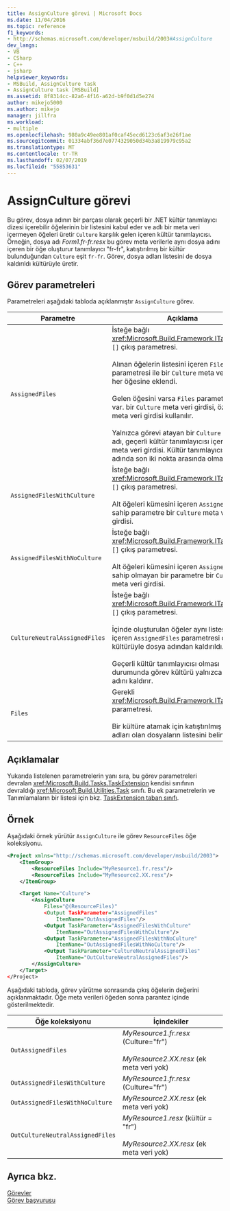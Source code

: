```yaml
---
title: AssignCulture görevi | Microsoft Docs
ms.date: 11/04/2016
ms.topic: reference
f1_keywords:
- http://schemas.microsoft.com/developer/msbuild/2003#AssignCulture
dev_langs:
- VB
- CSharp
- C++
- jsharp
helpviewer_keywords:
- MSBuild, AssignCulture task
- AssignCulture task [MSBuild]
ms.assetid: 8f8314cc-82a6-4f16-a62d-b9f0d1d5e274
author: mikejo5000
ms.author: mikejo
manager: jillfra
ms.workload:
- multiple
ms.openlocfilehash: 980a9c49ee801af0caf45ecd6123c6af3e26f1ae
ms.sourcegitcommit: 01334abf36d7e0774329050d34b3a819979c95a2
ms.translationtype: MT
ms.contentlocale: tr-TR
ms.lasthandoff: 02/07/2019
ms.locfileid: "55853631"
---
```

# <a name="assignculture-task"></a>AssignCulture görevi
Bu görev, dosya adının bir parçası olarak geçerli bir .NET kültür tanımlayıcı dizesi içerebilir öğelerinin bir listesini kabul eder ve adlı bir meta veri içermeyen öğeleri üretir `Culture` karşılık gelen içeren kültür tanımlayıcısı. Örneğin, dosya adı *Form1.fr-fr.resx* bu görev meta verilerle aynı dosya adını içeren bir öğe oluşturur tanımlayıcı "fr-fr", katıştırılmış bir kültür bulunduğundan `Culture` eşit `fr-fr`. Görev, dosya adları listesini de dosya kaldırıldı kültürüyle üretir.

## <a name="task-parameters"></a>Görev parametreleri
Parametreleri aşağıdaki tabloda açıklanmıştır `AssignCulture` görev.

|Parametre|Açıklama|
|---------------|-----------------|
|`AssignedFiles`|İsteğe bağlı <xref:Microsoft.Build.Framework.ITaskItem> `[]` çıkış parametresi.<br /><br /> Alınan öğelerin listesini içeren `Files` parametresi ile bir `Culture` meta veri girdisi her öğesine eklendi.<br /><br /> Gelen öğesini varsa `Files` parametre zaten var. bir `Culture` meta veri girdisi, özgün meta veri girdisi kullanılır.<br /><br /> Yalnızca görevi atayan bir `Culture` dosya adı, geçerli kültür tanımlayıcısı içeriyorsa meta veri girdisi. Kültür tanımlayıcısı, dosya adında son iki nokta arasında olmalıdır.|
|`AssignedFilesWithCulture`|İsteğe bağlı <xref:Microsoft.Build.Framework.ITaskItem> `[]` çıkış parametresi.<br /><br /> Alt öğeleri kümesini içeren `AssignedFiles` sahip parametre bir `Culture` meta veri girdisi.|
|`AssignedFilesWithNoCulture`|İsteğe bağlı <xref:Microsoft.Build.Framework.ITaskItem> `[]` çıkış parametresi.<br /><br /> Alt öğeleri kümesini içeren `AssignedFiles` sahip olmayan bir parametre bir `Culture` meta veri girdisi.|
|`CultureNeutralAssignedFiles`|İsteğe bağlı <xref:Microsoft.Build.Framework.ITaskItem> `[]` çıkış parametresi.<br /><br /> İçinde oluşturulan öğeler aynı listesini içeren `AssignedFiles` parametresi dışındaki kültürüyle dosya adından kaldırıldı.<br /><br /> Geçerli kültür tanımlayıcısı olması durumunda görev kültürü yalnızca dosya adını kaldırır.|
|`Files`|Gerekli <xref:Microsoft.Build.Framework.ITaskItem>`[]` parametresi.<br /><br /> Bir kültüre atamak için katıştırılmış kültür adları olan dosyaların listesini belirtir.|

## <a name="remarks"></a>Açıklamalar
Yukarıda listelenen parametrelerin yanı sıra, bu görev parametreleri devralan <xref:Microsoft.Build.Tasks.TaskExtension> kendisi sınıfının devraldığı <xref:Microsoft.Build.Utilities.Task> sınıfı. Bu ek parametrelerin ve Tanımlamaların bir listesi için bkz. [TaskExtension taban sınıfı](../msbuild/taskextension-base-class.md).

## <a name="example"></a>Örnek
 Aşağıdaki örnek yürütür `AssignCulture` ile görev `ResourceFiles` öğe koleksiyonu.

```xml
<Project xmlns="http://schemas.microsoft.com/developer/msbuild/2003">
    <ItemGroup>
        <ResourceFiles Include="MyResource1.fr.resx"/>
        <ResourceFiles Include="MyResource2.XX.resx"/>
    </ItemGroup>

    <Target Name="Culture">
        <AssignCulture
            Files="@(ResourceFiles)"
            <Output TaskParameter="AssignedFiles"
                ItemName="OutAssignedFiles"/>
            <Output TaskParameter="AssignedFilesWithCulture"
                ItemName="OutAssignedFilesWithCulture"/>
            <Output TaskParameter="AssignedFilesWithNoCulture"
                ItemName="OutAssignedFilesWithNoCulture"/>
            <Output TaskParameter="CultureNeutralAssignedFiles"
                ItemName="OutCultureNeutralAssignedFiles"/>
        </AssignCulture>
    </Target>
</Project>
```

Aşağıdaki tabloda, görev yürütme sonrasında çıkış öğelerin değerini açıklanmaktadır. Öğe meta verileri öğeden sonra parantez içinde gösterilmektedir.

|Öğe koleksiyonu|İçindekiler|
|---------------------|--------------|
|`OutAssignedFiles`|*MyResource1.fr.resx* (Culture="fr")<br /><br /> *MyResource2.XX.resx* (ek meta veri yok)|
|`OutAssignedFilesWithCulture`|*MyResource1.fr.resx* (Culture="fr")|
|`OutAssignedFilesWithNoCulture`|*MyResource2.XX.resx* (ek meta veri yok)|
|`OutCultureNeutralAssignedFiles`|*MyResource1.resx* (kültür = "fr")<br /><br /> *MyResource2.XX.resx* (ek meta veri yok)|

## <a name="see-also"></a>Ayrıca bkz.
[Görevler](../msbuild/msbuild-tasks.md)  
[Görev başvurusu](../msbuild/msbuild-task-reference.md)
